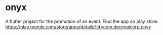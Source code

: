 # onyx

A flutter project for the promotion of an event. Find the app on play store: https://play.google.com/store/apps/details?id=com.decimalcorp.onyx
